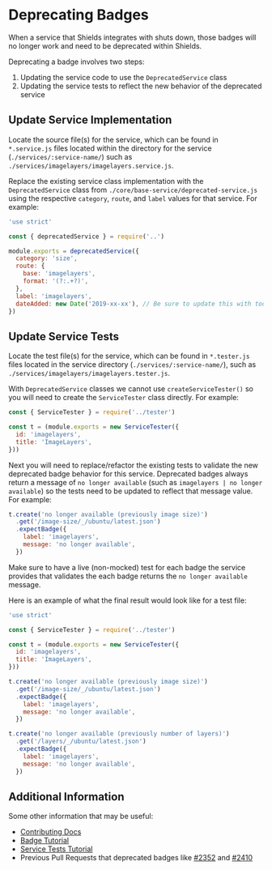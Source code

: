 # Deprecating Badges

When a service that Shields integrates with shuts down, those badges will no longer work and need to be deprecated within Shields.

Deprecating a badge involves two steps:

1.  Updating the service code to use the `DeprecatedService` class
2.  Updating the service tests to reflect the new behavior of the deprecated service

## Update Service Implementation

Locate the source file(s) for the service, which can be found in `*.service.js` files located within the directory for the service (`./services/:service-name/`) such as `./services/imagelayers/imagelayers.service.js`.

Replace the existing service class implementation with the `DeprecatedService` class from `./core/base-service/deprecated-service.js` using the respective `category`, `route`, and `label` values for that service. For example:

```js
'use strict'

const { deprecatedService } = require('..')

module.exports = deprecatedService({
  category: 'size',
  route: {
    base: 'imagelayers',
    format: '(?:.+?)',
  },
  label: 'imagelayers',
  dateAdded: new Date('2019-xx-xx'), // Be sure to update this with today's date!
})
```

## Update Service Tests

Locate the test file(s) for the service, which can be found in `*.tester.js` files located in the service directory (`./services/:service-name/`), such as `./services/imagelayers/imagelayers.tester.js`.

With `DeprecatedService` classes we cannot use `createServiceTester()` so you will need to create the `ServiceTester` class directly. For example:

```js
const { ServiceTester } = require('../tester')

const t = (module.exports = new ServiceTester({
  id: 'imagelayers',
  title: 'ImageLayers',
}))
```

Next you will need to replace/refactor the existing tests to validate the new deprecated badge behavior for this service. Deprecated badges always return a message of `no longer available` (such as `imagelayers | no longer available`) so the tests need to be updated to reflect that message value. For example:

```js
t.create('no longer available (previously image size)')
  .get('/image-size/_/ubuntu/latest.json')
  .expectBadge({
    label: 'imagelayers',
    message: 'no longer available',
  })
```

Make sure to have a live (non-mocked) test for each badge the service provides that validates the each badge returns the `no longer available` message.

Here is an example of what the final result would look like for a test file:

```js
'use strict'

const { ServiceTester } = require('../tester')

const t = (module.exports = new ServiceTester({
  id: 'imagelayers',
  title: 'ImageLayers',
}))

t.create('no longer available (previously image size)')
  .get('/image-size/_/ubuntu/latest.json')
  .expectBadge({
    label: 'imagelayers',
    message: 'no longer available',
  })

t.create('no longer available (previously number of layers)')
  .get('/layers/_/ubuntu/latest.json')
  .expectBadge({
    label: 'imagelayers',
    message: 'no longer available',
  })
```

## Additional Information

Some other information that may be useful:

- [Contributing Docs](../CONTRIBUTING.md)
- [Badge Tutorial](./TUTORIAL.md)
- [Service Tests Tutorial](./service-tests.md)
- Previous Pull Requests that deprecated badges like [#2352](https://github.com/badges/shields/pull/2352) and [#2410](https://github.com/badges/shields/pull/2410)
